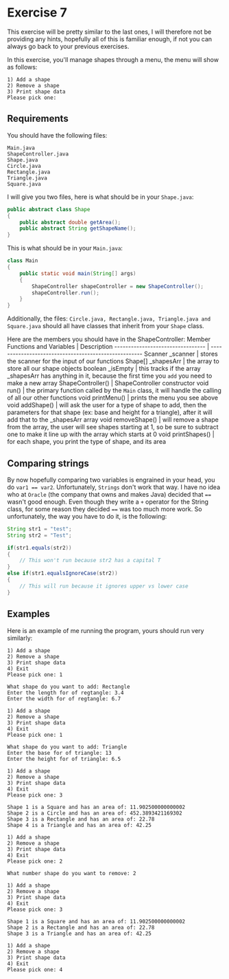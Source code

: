 # Exercise 7
This exercise will be pretty similar to the last ones, I will therefore not be providing any hints, hopefully all of this is familiar enough, if not you can always go back to your previous exercises.

In this exercise, you'll manage shapes through a menu, the menu will show as follows:
```
1) Add a shape
2) Remove a shape
3) Print shape data
Please pick one: 
```

## Requirements
You should have the following files:
```
Main.java
ShapeController.java
Shape.java
Circle.java
Rectangle.java
Triangle.java
Square.java
```

I will give you two files, here is what should be in your `Shape.java`:
```Java
public abstract class Shape
{
    public abstract double getArea();
    public abstract String getShapeName();
}
```

This is what should be in your `Main.java`:
```Java
class Main
{
    public static void main(String[] args)
    {
        ShapeController shapeController = new ShapeController();
		shapeController.run();
    }
}
```

Additionally, the files: `Circle.java, Rectangle.java, Triangle.java and Square.java` should all have classes that inherit from your `Shape` class.

Here are the members you should have in the ShapeController:
Member Functions and Variables    | Description
--------------------------------- | -----------------------------------------------------
Scanner _scanner	              | stores the scanner for the input of our functions
Shape[] _shapesArr                | the array to store all our shape objects
boolean _isEmpty                  | this tracks if the array _shapesArr has anything in it, because the first time you `add` you need to make a new array
ShapeController()                 | ShapeController constructor
void run()                        | the primary function called by the `Main` class, it will handle the calling of all our other functions
void printMenu()                  | prints the menu you see above
void addShape()                   | will ask the user for a type of shape to add, then the parameters for that shape (ex: base and height for a triangle), after it will add that to the _shapesArr array
void removeShape()                | will remove a shape from the array, the user will see shapes starting at 1, so be sure to subtract one to make it line up with the array which starts at 0
void printShapes()                | for each shape, you print the type of shape, and its area

## Comparing strings
By now hopefully comparing two variables is engrained in your head, you do `var1 == var2`. Unfortunately, `Strings` don't work that way. I have no idea who at `Oracle` (the company that owns and makes Java) decided that `==` wasn't good enough. Even though they write a `+` operator for the String class, for some reason they decided `==` was too much more work. So unfortunately, the way you have to do it, is the following:
```Java
String str1 = "test";
String str2 = "Test";

if(str1.equals(str2))
{
    // This won't run because str2 has a capital T
}
else if(str1.equalsIgnoreCase(str2))
{
    // This will run because it ignores upper vs lower case
}
```

## Examples
Here is an example of me running the program, yours should run very similarly:
```
1) Add a shape
2) Remove a shape
3) Print shape data
4) Exit
Please pick one: 1

What shape do you want to add: Rectangle
Enter the length for of regtangle: 3.4
Enter the width for of regtangle: 6.7

1) Add a shape
2) Remove a shape
3) Print shape data
4) Exit
Please pick one: 1

What shape do you want to add: Triangle
Enter the base for of triangle: 13
Enter the height for of triangle: 6.5

1) Add a shape
2) Remove a shape
3) Print shape data
4) Exit
Please pick one: 3

Shape 1 is a Square and has an area of: 11.902500000000002
Shape 2 is a Circle and has an area of: 452.3893421169302
Shape 3 is a Rectangle and has an area of: 22.78
Shape 4 is a Triangle and has an area of: 42.25

1) Add a shape
2) Remove a shape
3) Print shape data
4) Exit
Please pick one: 2

What number shape do you want to remove: 2

1) Add a shape
2) Remove a shape
3) Print shape data
4) Exit
Please pick one: 3

Shape 1 is a Square and has an area of: 11.902500000000002
Shape 2 is a Rectangle and has an area of: 22.78
Shape 3 is a Triangle and has an area of: 42.25

1) Add a shape
2) Remove a shape
3) Print shape data
4) Exit
Please pick one: 4
```